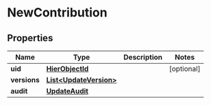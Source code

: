

# NewContribution

## Properties

Name | Type | Description | Notes
------------ | ------------- | ------------- | -------------
**uid** | [**HierObjectId**](HierObjectId.md) |  |  [optional]
**versions** | [**List&lt;UpdateVersion&gt;**](UpdateVersion.md) |  | 
**audit** | [**UpdateAudit**](UpdateAudit.md) |  | 




